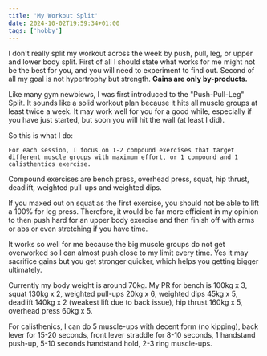 ```yaml
---
title: 'My Workout Split'
date: 2024-10-02T19:59:34+01:00
tags: ['hobby']
---
```


I don't really split my workout across the week by push, pull, leg, or upper and lower body split. First of all I should state what works for me might not be the best for you, and you will need to experiment to find out. Second of all my goal is not hypertrophy but strength. **Gains are only by-products.**

Like many gym newbiews, I was first introduced to the "Push-Pull-Leg" Split. It sounds like a solid workout plan because it hits all muscle groups at least twice a week. It may work well for you for a good while, especially if you have just started, but soon you will hit the wall (at least I did).

So this is what I do:
```
For each session, I focus on 1-2 compound exercises that target different muscle groups with maximum effort, or 1 compound and 1 calisthentics exercise.
```

Compound exercises are bench press, overhead press, squat, hip thrust, deadlift, weighted pull-ups and weighted dips.

If you maxed out on squat as the first exercise, you should not be able to lift a 100% for leg press. Therefore, it would be far more efficient in my opinion to then push hard for an upper body exercise and then finish off with arms or abs or even stretching if you have time.

It works so well for me because the big muscle groups do not get overworked so I can almost push close to my limit every time. Yes it may sacrifice gains but you get stronger quicker, which helps you getting bigger ultimately.

Currently my body weight is around 70kg. My PR for bench is 100kg x 3, squat 130kg x 2, weighted pull-ups 20kg x 6, weighted dips 45kg x 5, deadlift 140kg x 2 (weakest lift due to back issue), hip thrust 160kg x 5, overhead press 60kg x 5.

For calisthenics, I can do 5 muscle-ups with decent form (no kipping), back lever for 15-20 seconds, front lever straddle for 8-10 seconds, 1 handstand push-up, 5-10 seconds handstand hold, 2-3 ring muscle-ups.
